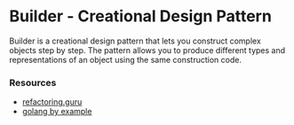 # Builder - Creational Design Pattern

Builder is a creational design pattern that lets you construct complex objects step by step. The pattern allows you to produce different types and representations of an object using the same construction code.

### Resources
- [refactoring.guru](https://refactoring.guru/design-patterns/builder)
- [golang by example](https://golangbyexample.com/builder-design-pattern-go/)
